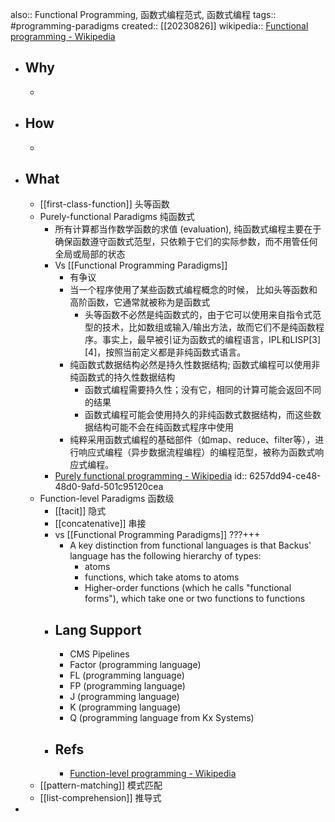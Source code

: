 also:: Functional Programming, 函数式编程范式, 函数式编程
tags:: #programming-paradigms
created:: [[20230826]]
wikipedia:: [Functional programming - Wikipedia](https://en.wikipedia.org/wiki/Functional_programming)

- ## Why
  -
- ## How
  -
- ## What
  - [[first-class-function]] 头等函数
  - Purely-functional Paradigms 纯函数式
    - 所有计算都当作数学函数的求值 (evaluation), 纯函数式编程主要在于确保函数遵守函数式范型，只依赖于它们的实际参数，而不用管任何全局或局部的状态
    - Vs [[Functional Programming Paradigms]]
      - 有争议
      - 当一个程序使用了某些函数式编程概念的时候， 比如头等函数和高阶函数，它通常就被称为是函数式
        - 头等函数不必然是纯函数式的，由于它可以使用来自指令式范型的技术，比如数组或输入/输出方法，故而它们不是纯函数程序。事实上，最早被引证为函数式的编程语言，IPL和LISP[3][4]，按照当前定义都是非纯函数式语言。
      - 纯函数式数据结构必然是持久性数据结构; 函数式编程可以使用非纯函数式的持久性数据结构
        - 函数式编程需要持久性；没有它，相同的计算可能会返回不同的结果
        - 函数式编程可能会使用持久的非纯函数式数据结构，而这些数据结构可能不会在纯函数式程序中使用
      - 纯粹采用函数式编程的基础部件（如map、reduce、filter等），进行响应式编程（异步数据流程编程）的编程范型，被称为函数式响应式编程。
    - [Purely functional programming - Wikipedia](https://en.wikipedia.org/wiki/Purely_functional_programming)
      id:: 6257dd94-ce48-48d0-9afd-501c95120cea
  - Function-level Paradigms 函数级
    - [[tacit]] 隐式
    - [[concatenative]] 串接
    - vs [[Functional Programming Paradigms]] ???+++
      - A key distinction from functional languages is that Backus' language has the following hierarchy of types:
        - atoms
        - functions, which take atoms to atoms
        - Higher-order functions (which he calls "functional forms"), which take one or two functions to functions
    - ## Lang Support
      - CMS Pipelines
      - Factor (programming language)
      - FL (programming language)
      - FP (programming language)
      - J (programming language)
      - K (programming language)
      - Q (programming language from Kx Systems)
    - ## Refs
      - [Function-level programming - Wikipedia](https://en.wikipedia.org/wiki/Function-level_programming)
  - [[pattern-matching]] 模式匹配
  - [[list-comprehension]] 推导式
-
